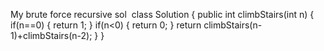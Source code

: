 My brute force recursive sol
​
class Solution {
public int climbStairs(int n) {
if(n==0)
{
return 1;
}
if(n<0)
{
return 0;
}
return climbStairs(n-1)+climbStairs(n-2);
}
}